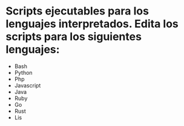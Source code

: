 # Scripts ejecutables para los lenguajes interpretados. Edita los scripts para los siguientes lenguajes:

- Bash
- Python
- Php
- Javascript
- Java
- Ruby
- Go
- Rust
- Lis
